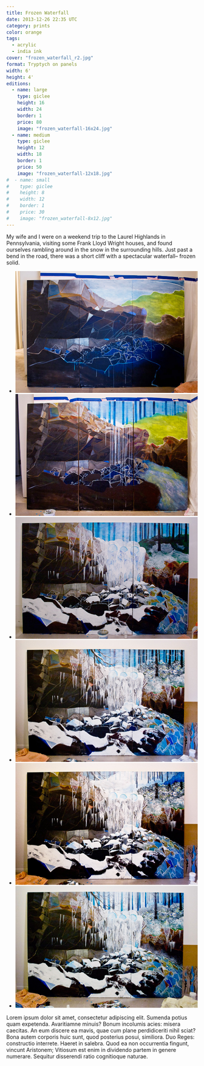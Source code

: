```yaml
---
title: Frozen Waterfall
date: 2013-12-26 22:35 UTC
category: prints
color: orange
tags:
  - acrylic
  - india ink
cover: "frozen_waterfall_r2.jpg"
format: Tryptych on panels
width: 6'
height: 4'
editions:
  - name: large
    type: giclee
    height: 16
    width: 24
    border: 1
    price: 80
    image: "frozen_waterfall-16x24.jpg"
  - name: medium
    type: giclee
    height: 12
    width: 18
    border: 1
    price: 50
    image: "frozen_waterfall-12x18.jpg"
#  - name: small
#    type: giclee
#    height: 8
#    width: 12
#    border: 1
#    price: 30
#    image: "frozen_waterfall-8x12.jpg"
---
```


My wife and I were on a weekend trip to the Laurel Highlands in Pennsylvania, visiting some Frank Lloyd Wright houses, and found ourselves rambling around in the snow in the surrounding hills. Just past a bend in the road, there was a short cliff with a spectacular waterfall– frozen solid.

- ![Frozen Waterfall, in-progress](frozen_waterfall/process01.jpg)
- ![Frozen Waterfall, in-progress](frozen_waterfall/process02.jpg)
- ![Frozen Waterfall, in-progress](frozen_waterfall/process03.jpg)
- ![Frozen Waterfall, in-progress](frozen_waterfall/process04.jpg)
- ![Frozen Waterfall, in-progress](frozen_waterfall/process05.jpg)
- ![Frozen Waterfall, in-progress](frozen_waterfall/process06.jpg)

Lorem ipsum dolor sit amet, consectetur adipiscing elit. Sumenda potius quam expetenda. Avaritiamne minuis? Bonum incolumis acies: misera caecitas. An eum discere ea mavis, quae cum plane perdidiceriti nihil sciat? Bona autem corporis huic sunt, quod posterius posui, similiora. Duo Reges: constructio interrete. Haeret in salebra. Quod ea non occurrentia fingunt, vincunt Aristonem; Vitiosum est enim in dividendo partem in genere numerare. Sequitur disserendi ratio cognitioque naturae.


